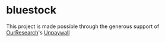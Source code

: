 # bluestock

This project is made possible through the generous support of [OurResearch](https://ourresearch.org/)'s [Unpaywall](https://unpaywall.org/)

